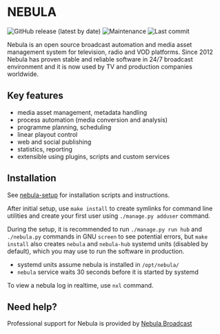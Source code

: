 NEBULA
======

![GitHub release (latest by date)](https://img.shields.io/github/v/release/nebulabroadcast/nebula?style=for-the-badge)
![Maintenance](https://img.shields.io/maintenance/yes/2020?style=for-the-badge)
![Last commit](https://img.shields.io/github/last-commit/immstudios/nebula?style=for-the-badge)

Nebula is an open source broadcast automation and media asset management system for television, radio and VOD platforms.
Since 2012 Nebula has proven stable and reliable software in 24/7 broadcast environment and it is now used by TV and production companies worldwide.

Key features
------------

 - media asset management, metadata handling
 - process automation (media conversion and analysis)
 - programme planning, scheduling
 - linear playout control
 - web and social publishing
 - statistics, reporting
 - extensible using plugins, scripts and custom services

Installation
------------

See [nebula-setup](https://github.com/nebulabroadcast/nebula-setup)
for installation scripts and instructions.

After initial setup, use `make install` to create symlinks for command line utilities
and create your first user using `./manage.py adduser` command.

During the setup, it is recommended to run `./manage.py run hub` and `./nebula.py` commands in
GNU `screen` to see potential errors, but `make install` also creates `nebula` and `nebula-hub`
systemd units (disabled by default), which you may use to run the software in production.

 - systemd units assume nebula is installed in `/opt/nebula/`
 - `nebula` service waits 30 seconds before it is started by systemd

To view a nebula log in realtime, use `nxl` command.

Need help?
----------

Professional support for Nebula is provided by [Nebula Broadcast](https://nebulabroadcast.com)

